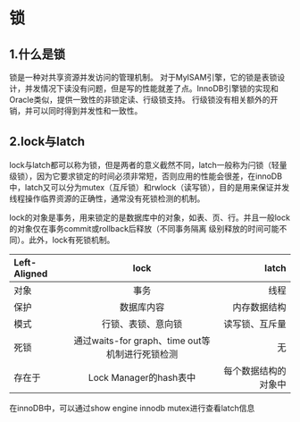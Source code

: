 # 锁

## 1.什么是锁
  
  锁是一种对共享资源并发访问的管理机制。
  对于MyISAM引擎，它的锁是表锁设计，并发情况下读没有问题，但是写的性能就差了点。InnoDB引擎锁的实现和Oracle类似，提供一致性的非锁定读、行级锁支持。
  行级锁没有相关额外的开销，并可以同时得到并发性和一致性。
  
## 2.lock与latch

lock与latch都可以称为锁，但是两者的意义截然不同，latch一般称为闩锁（轻量级锁），因为它要求锁定的时间必须非常短，否则应用的性能会很差，在innoDB中，latch又可以分为mutex（互斥锁）和rwlock（读写锁），目的是用来保证并发线程操作临界资源的正确性，通常没有死锁检测的机制。

lock的对象是事务，用来锁定的是数据库中的对象，如表、页、行。并且一般lock的对象仅在事务commit或rollback后释放（不同事务隔离 级别释放的时间可能不同）。此外，lock有死锁机制。

| Left-Aligned  | lock | latch|
| :------------ |:---------------:| -----:|
|对象      | 事务 | 线程 |
| 保护    | 数据库内容        |   内存数据结构 |
| 模式 | 行锁、表锁、意向锁       |    读写锁、互斥量 |
| 死锁 | 通过waits-for graph、time out等机制进行死锁检测       |  无|
| 存在于 | Lock Manager的hash表中       |  每个数据结构的对象中|

在innoDB中，可以通过show engine innodb mutex进行查看latch信息
